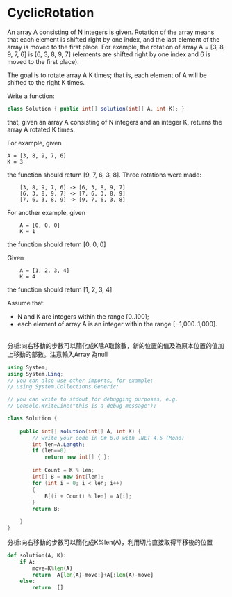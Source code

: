# CyclicRotation
An array A consisting of N integers is given. Rotation of the array means that each element is shifted right by one index, and the last element of the array is moved to the first place. For example, the rotation of array A = [3, 8, 9, 7, 6] is [6, 3, 8, 9, 7] (elements are shifted right by one index and 6 is moved to the first place).

The goal is to rotate array A K times; that is, each element of A will be shifted to the right K times.</br>

Write a function:</br>

```csharp
class Solution { public int[] solution(int[] A, int K); }
```

that, given an array A consisting of N integers and an integer K, returns the array A rotated K times.</br>

For example, given</br>

```
A = [3, 8, 9, 7, 6]
K = 3 
```

the function should return [9, 7, 6, 3, 8]. Three rotations were made:</br>

```
    [3, 8, 9, 7, 6] -> [6, 3, 8, 9, 7]
    [6, 3, 8, 9, 7] -> [7, 6, 3, 8, 9]
    [7, 6, 3, 8, 9] -> [9, 7, 6, 3, 8]
```
For another example, given </br>

```
    A = [0, 0, 0]
    K = 1
```    
    
the function should return [0, 0, 0] </br>

Given </br>

```
    A = [1, 2, 3, 4]
    K = 4 
```    

the function should return [1, 2, 3, 4] </br>

Assume that:
<ul>
    <li>N and K are integers within the range [0..100];
    <li>each element of array A is an integer within the range [−1,000..1,000].</li></br>  
</ul>



分析:向右移動的步數可以簡化成K除A取餘數，新的位置的值及為原本位置的值加上移動的部數。注意輸入Array 為null


```csharp
using System;
using System.Linq;
// you can also use other imports, for example:
// using System.Collections.Generic;

// you can write to stdout for debugging purposes, e.g.
// Console.WriteLine("this is a debug message");

class Solution {
    
	public int[] solution(int[] A, int K) {
        // write your code in C# 6.0 with .NET 4.5 (Mono)
        int len=A.Length;
        if (len==0)
            return new int[] { };    
            
        int Count = K % len;
        int[] B = new int[len];
        for (int i = 0; i < len; i++)
        {
            B[(i + Count) % len] = A[i];
        }
        return B;

    }
}
```

分析:向右移動的步數可以簡化成K%len(A)，利用切片直接取得平移後的位置

```python
def solution(A, K): 
	if A:
		move=K%len(A)
		return  A[len(A)-move:]+A[:len(A)-move] 
	else:		
		return  []
```